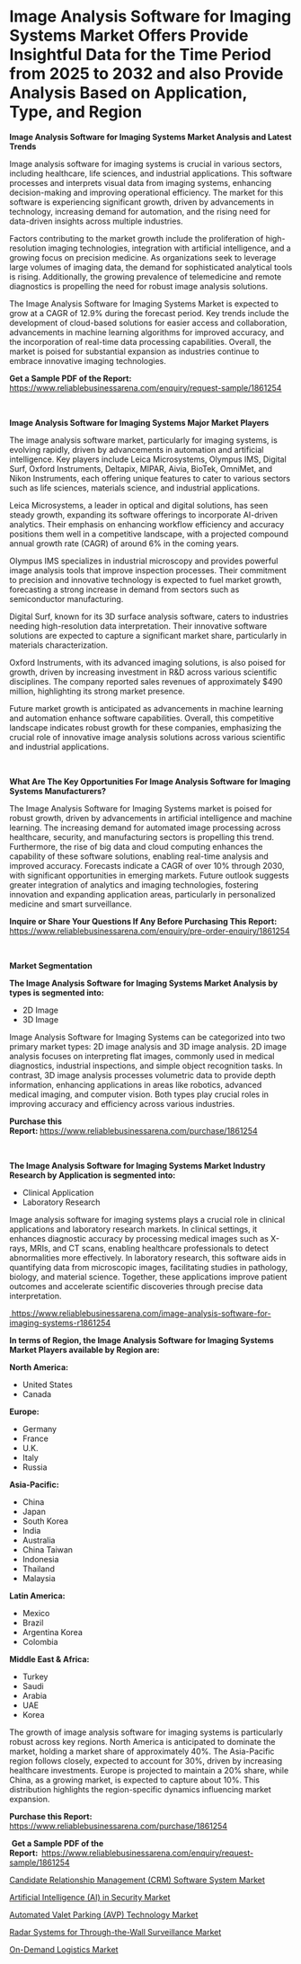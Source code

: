 <p><h1>Image Analysis Software for Imaging Systems Market Offers Provide Insightful Data for the Time Period from 2025 to 2032 and also Provide Analysis Based on Application, Type, and Region</h1></p><p><strong>Image Analysis Software for Imaging Systems Market Analysis and Latest Trends</strong></p>
<p><p>Image analysis software for imaging systems is crucial in various sectors, including healthcare, life sciences, and industrial applications. This software processes and interprets visual data from imaging systems, enhancing decision-making and improving operational efficiency. The market for this software is experiencing significant growth, driven by advancements in technology, increasing demand for automation, and the rising need for data-driven insights across multiple industries.</p><p>Factors contributing to the market growth include the proliferation of high-resolution imaging technologies, integration with artificial intelligence, and a growing focus on precision medicine. As organizations seek to leverage large volumes of imaging data, the demand for sophisticated analytical tools is rising. Additionally, the growing prevalence of telemedicine and remote diagnostics is propelling the need for robust image analysis solutions.</p><p>The Image Analysis Software for Imaging Systems Market is expected to grow at a CAGR of 12.9% during the forecast period. Key trends include the development of cloud-based solutions for easier access and collaboration, advancements in machine learning algorithms for improved accuracy, and the incorporation of real-time data processing capabilities. Overall, the market is poised for substantial expansion as industries continue to embrace innovative imaging technologies.</p></p>
<p><strong>Get a Sample PDF of the Report:&nbsp;</strong> <a href="https://www.reliablebusinessarena.com/enquiry/request-sample/1861254?utm_campaign=1871&utm_medium=2&utm_source=Github&utm_content=ia&utm_term=11032025&utm_id=image-analysis-software-for-imaging-systems">https://www.reliablebusinessarena.com/enquiry/request-sample/1861254</a></p>
<p>&nbsp;</p>
<p><strong>Image Analysis Software for Imaging Systems Major Market Players</strong></p>
<p><p>The image analysis software market, particularly for imaging systems, is evolving rapidly, driven by advancements in automation and artificial intelligence. Key players include Leica Microsystems, Olympus IMS, Digital Surf, Oxford Instruments, Deltapix, MIPAR, Aivia, BioTek, OmniMet, and Nikon Instruments, each offering unique features to cater to various sectors such as life sciences, materials science, and industrial applications.</p><p>Leica Microsystems, a leader in optical and digital solutions, has seen steady growth, expanding its software offerings to incorporate AI-driven analytics. Their emphasis on enhancing workflow efficiency and accuracy positions them well in a competitive landscape, with a projected compound annual growth rate (CAGR) of around 6% in the coming years.</p><p>Olympus IMS specializes in industrial microscopy and provides powerful image analysis tools that improve inspection processes. Their commitment to precision and innovative technology is expected to fuel market growth, forecasting a strong increase in demand from sectors such as semiconductor manufacturing.</p><p>Digital Surf, known for its 3D surface analysis software, caters to industries needing high-resolution data interpretation. Their innovative software solutions are expected to capture a significant market share, particularly in materials characterization.</p><p>Oxford Instruments, with its advanced imaging solutions, is also poised for growth, driven by increasing investment in R&D across various scientific disciplines. The company reported sales revenues of approximately $490 million, highlighting its strong market presence.</p><p>Future market growth is anticipated as advancements in machine learning and automation enhance software capabilities. Overall, this competitive landscape indicates robust growth for these companies, emphasizing the crucial role of innovative image analysis solutions across various scientific and industrial applications.</p></p>
<p>&nbsp;</p>
<p><strong>What Are The Key Opportunities For Image Analysis Software for Imaging Systems Manufacturers?</strong></p>
<p><p>The Image Analysis Software for Imaging Systems market is poised for robust growth, driven by advancements in artificial intelligence and machine learning. The increasing demand for automated image processing across healthcare, security, and manufacturing sectors is propelling this trend. Furthermore, the rise of big data and cloud computing enhances the capability of these software solutions, enabling real-time analysis and improved accuracy. Forecasts indicate a CAGR of over 10% through 2030, with significant opportunities in emerging markets. Future outlook suggests greater integration of analytics and imaging technologies, fostering innovation and expanding application areas, particularly in personalized medicine and smart surveillance.</p></p>
<p><strong>Inquire or Share Your Questions If Any Before Purchasing This Report:</strong> <a href="https://www.reliablebusinessarena.com/enquiry/pre-order-enquiry/1861254?utm_campaign=1871&utm_medium=2&utm_source=Github&utm_content=ia&utm_term=11032025&utm_id=image-analysis-software-for-imaging-systems">https://www.reliablebusinessarena.com/enquiry/pre-order-enquiry/1861254</a></p>
<p>&nbsp;</p>
<p><strong>Market Segmentation</strong></p>
<p><strong>The Image Analysis Software for Imaging Systems Market Analysis by types is segmented into:</strong></p>
<p><ul><li>2D Image</li><li>3D Image</li></ul></p>
<p><p>Image Analysis Software for Imaging Systems can be categorized into two primary market types: 2D image analysis and 3D image analysis. 2D image analysis focuses on interpreting flat images, commonly used in medical diagnostics, industrial inspections, and simple object recognition tasks. In contrast, 3D image analysis processes volumetric data to provide depth information, enhancing applications in areas like robotics, advanced medical imaging, and computer vision. Both types play crucial roles in improving accuracy and efficiency across various industries.</p></p>
<p><strong>Purchase this Report:&nbsp;</strong><a href="https://www.reliablebusinessarena.com/purchase/1861254?utm_campaign=1871&utm_medium=2&utm_source=Github&utm_content=ia&utm_term=11032025&utm_id=image-analysis-software-for-imaging-systems">https://www.reliablebusinessarena.com/purchase/1861254</a></p>
<p>&nbsp;</p>
<p><strong>The Image Analysis Software for Imaging Systems Market Industry Research by Application is segmented into:</strong></p>
<p><ul><li>Clinical Application</li><li>Laboratory Research</li></ul></p>
<p><p>Image analysis software for imaging systems plays a crucial role in clinical applications and laboratory research markets. In clinical settings, it enhances diagnostic accuracy by processing medical images such as X-rays, MRIs, and CT scans, enabling healthcare professionals to detect abnormalities more effectively. In laboratory research, this software aids in quantifying data from microscopic images, facilitating studies in pathology, biology, and material science. Together, these applications improve patient outcomes and accelerate scientific discoveries through precise data interpretation.</p></p>
<p><a href="https://www.reliablebusinessarena.com/image-analysis-software-for-imaging-systems-r1861254?utm_campaign=1871&utm_medium=2&utm_source=Github&utm_content=ia&utm_term=11032025&utm_id=image-analysis-software-for-imaging-systems">&nbsp;https://www.reliablebusinessarena.com/image-analysis-software-for-imaging-systems-r1861254</a></p>
<p><strong>In terms of Region, the Image Analysis Software for Imaging Systems Market Players available by Region are:</strong></p>
<p>
    <p> <strong> North America: </strong>
        <ul>
            <li>United States</li>
            <li>Canada</li>
        </ul>
        </p> 
    <p> <strong> Europe: </strong>
        <ul>
            <li>Germany</li>
            <li>France</li>
            <li>U.K.</li>
            <li>Italy</li>
            <li>Russia</li>
        </ul>
        </p> 
    <p> <strong> Asia-Pacific: </strong>
        <ul>
            <li>China</li>
            <li>Japan</li>
            <li>South Korea</li>
            <li>India</li>
            <li>Australia</li>
            <li>China Taiwan</li>
            <li>Indonesia</li>
            <li>Thailand</li>
            <li>Malaysia</li>
        </ul>
        </p> 
    <p> <strong> Latin America: </strong>
        <ul>
            <li>Mexico</li>
            <li>Brazil</li>
            <li>Argentina Korea</li>
            <li>Colombia</li>
        </ul>
        </p> 
    <p> <strong> Middle East & Africa: </strong>
        <ul>
            <li>Turkey</li>
            <li>Saudi</li>
            <li>Arabia</li>
            <li>UAE</li>
            <li>Korea</li>
        </ul>
    </p>
    </p>
<p><p>The growth of image analysis software for imaging systems is particularly robust across key regions. North America is anticipated to dominate the market, holding a market share of approximately 40%. The Asia-Pacific region follows closely, expected to account for 30%, driven by increasing healthcare investments. Europe is projected to maintain a 20% share, while China, as a growing market, is expected to capture about 10%. This distribution highlights the region-specific dynamics influencing market expansion.</p></p>
<p><strong>Purchase this Report: </strong><a href="https://www.reliablebusinessarena.com/purchase/1861254?utm_campaign=1871&utm_medium=2&utm_source=Github&utm_content=ia&utm_term=11032025&utm_id=image-analysis-software-for-imaging-systems">https://www.reliablebusinessarena.com/purchase/1861254</a></p>
<p>&nbsp;<strong>Get a Sample PDF of the Report:&nbsp;&nbsp;</strong><a href="https://www.reliablebusinessarena.com/enquiry/request-sample/1861254?utm_campaign=1871&utm_medium=2&utm_source=Github&utm_content=ia&utm_term=11032025&utm_id=image-analysis-software-for-imaging-systems">https://www.reliablebusinessarena.com/enquiry/request-sample/1861254</a></p>
<p><strong></strong></p>
<p><p><a href="https://github.com/geyangvayora/Market-Research-Report-List-1/blob/main/candidate-relationship-management-crm-software-system-market.md?utm_campaign=1871&utm_medium=2&utm_source=Github&utm_content=ia&utm_term=11032025&utm_id=image-analysis-software-for-imaging-systems">Candidate Relationship Management (CRM) Software System Market</a></p><p><a href="https://github.com/shamyzinniwl/Market-Research-Report-List-1/blob/main/artificial-intelligence-ai-in-security-market.md?utm_campaign=1871&utm_medium=2&utm_source=Github&utm_content=ia&utm_term=11032025&utm_id=image-analysis-software-for-imaging-systems">Artificial Intelligence (AI) in Security Market</a></p><p><a href="https://github.com/saklpelzami95/Market-Research-Report-List-1/blob/main/automated-valet-parking-avp-technology-market.md?utm_campaign=1871&utm_medium=2&utm_source=Github&utm_content=ia&utm_term=11032025&utm_id=image-analysis-software-for-imaging-systems">Automated Valet Parking (AVP) Technology Market</a></p><p><a href="https://github.com/bulkagumanvv/Market-Research-Report-List-1/blob/main/radar-systems-for-through-the-wall-surveillance-market.md?utm_campaign=1871&utm_medium=2&utm_source=Github&utm_content=ia&utm_term=11032025&utm_id=image-analysis-software-for-imaging-systems">Radar Systems for Through-the-Wall Surveillance Market</a></p><p><a href="https://github.com/beroxiluwaya/Market-Research-Report-List-1/blob/main/on-demand-logistics-market.md?utm_campaign=1871&utm_medium=2&utm_source=Github&utm_content=ia&utm_term=11032025&utm_id=image-analysis-software-for-imaging-systems">On-Demand Logistics Market</a></p></p>